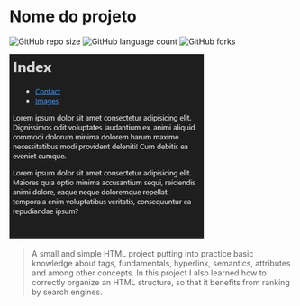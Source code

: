 # Nome do projeto

![GitHub repo size](https://img.shields.io/github/repo-size/VicktorMS/hmtl-basics?style=for-the-badge)
![GitHub language count](https://img.shields.io/github/languages/count/VicktorMS/hmtl-basics?style=for-the-badge)
![GitHub forks](https://img.shields.io/github/forks/VicktorMS/hmtl-basics?style=for-the-badge)


<img src="ScreenShots/Index.JPG" alt="exemplo imagem">

> A small and simple HTML project putting into practice basic knowledge about tags, fundamentals, hyperlink, semantics, attributes and among other concepts. In this project I also learned how to correctly organize an HTML structure, so that it benefits from ranking by search engines.
